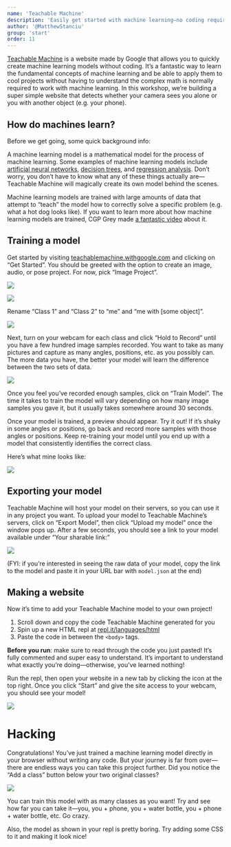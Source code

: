 ```yaml
---
name: 'Teachable Machine'
description: 'Easily get started with machine learning—no coding required.'
author: '@MatthewStanciu'
group: 'start'
order: 11
---
```


[Teachable Machine](https://teachablemachine.withgoogle.com) is a website made by Google that allows you to quickly create machine learning models without coding. It’s a fantastic way to learn the fundamental concepts of machine learning and be able to apply them to cool projects without having to understand the complex math is normally required to work with machine learning. In this workshop, we’re building a super simple website that detects whether your camera sees you alone or you with another object (e.g. your phone).

## How do machines learn?
Before we get going, some quick background info:

A machine learning model is a mathematical model for the process of machine learning. Some examples of machine learning models include [artificial neural networks](https://en.wikipedia.org/wiki/Artificial_neural_network), [decision trees](en.wikipedia.org/wiki/Decision_tree_learning), and [regression analysis](en.wikipedia.org/wiki/Regression_analysis). Don’t worry, you don’t have to know what any of these things actually are—Teachable Machine will magically create its own model behind the scenes.

Machine learning models are trained with large amounts of data that attempt to “teach” the model how to correctly solve a specific problem (e.g. what a hot dog looks like). If you want to learn more about how machine learning models are trained, CGP Grey made [a fantastic video](https://youtu.be/R9OHn5ZF4Uo) about it.

## Training a model
Get started by visiting [teachablemachine.withgoogle.com](https://teachablemachine.withgoogle.com) and clicking on “Get Started”. You should be greeted with the option to create an image, audio, or pose project. For now, pick “Image Project”.

![](https://raw.githubusercontent.com/hackclub/hackclub/teachable-machine/workshops/teachable_machine/img/homepage.JPG)

![](https://raw.githubusercontent.com/hackclub/hackclub/teachable-machine/workshops/teachable_machine/img/imageproject.PNG)

Rename “Class 1” and “Class 2” to “me” and “me with [some object]”.

![](https://raw.githubusercontent.com/hackclub/hackclub/teachable-machine/workshops/teachable_machine/img/renameclass.GIF)

Next, turn on your webcam for each class and click “Hold to Record” until you have a few hundred image samples recorded. You want to take as many pictures and capture as many angles, positions, etc. as you possibly can. The more data you have, the better your model will learn the difference between the two sets of data.

![](https://raw.githubusercontent.com/hackclub/hackclub/teachable-machine/workshops/teachable_machine/img/imagesamples.PNG)

Once you feel you’ve recorded enough samples, click on “Train Model”. The time it takes to train the model will vary depending on how many image samples you gave it, but it usually takes somewhere around 30 seconds.

Once your model is trained, a preview should appear. Try it out! If it’s shaky in some angles or positions, go back and record more samples with those angles or positions. Keep re-training your model until you end up with a model that consistently identifies the correct class.

Here’s what mine looks like:

![](https://raw.githubusercontent.com/hackclub/hackclub/teachable-machine/workshops/teachable_machine/img/model.GIF)

## Exporting your model
Teachable Machine will host your model on their servers, so you can use it in any project you want. To upload your model to Teachable Machine’s servers, click on “Export Model”, then click “Upload my model” once the window pops up. After a few seconds, you should see a link to your model available under “Your sharable link:”

![](https://raw.githubusercontent.com/hackclub/hackclub/teachable-machine/workshops/teachable_machine/img/uploadedmodel.PNG)

(FYI: if you’re interested in seeing the raw data of your model, copy the link to the model and paste it in your URL bar with `model.json` at the end)

## Making a website
Now it’s time to add your Teachable Machine model to your own project!

1. Scroll down and copy the code Teachable Machine generated for you
2. Spin up a new HTML repl at [repl.it/languages/html](https://repl.it/languages/html)
3. Paste the code in between the `<body>` tags.

**Before you run**: make sure to read through the code you just pasted! It’s fully commented and super easy to understand. It’s important to understand what exactly you’re doing—otherwise, you’ve learned nothing!

Run the repl, then open your website in a new tab by clicking the icon at the top right. Once you click “Start” and give the site access to your webcam, you should see your model!

![](https://raw.githubusercontent.com/hackclub/hackclub/teachable-machine/workshops/teachable_machine/img/finalmodel.PNG)

# Hacking
Congratulations! You’ve just trained a machine learning model directly in your browser without writing any code. But your journey is far from over—there are endless ways you can take this project further. Did you notice the “Add a class” button below your two original classes?

![](https://raw.githubusercontent.com/hackclub/hackclub/teachable-machine/workshops/teachable_machine/img/add-a-class.PNG)

You can train this model with as many classes as you want! Try and see how far you can take it—you, you + phone, you + water bottle, you + phone + water bottle, etc. Go crazy.

Also, the model as shown in your repl is pretty boring. Try adding some CSS to it and making it look nice!
